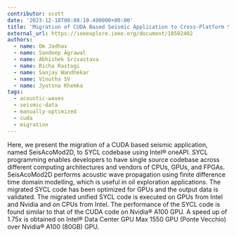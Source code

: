```yaml
---
contributor: scott
date: '2023-12-18T08:08:10.490000+00:00'
title: 'Migration of CUDA Based Seismic Application to Cross-Platform SYCL Implementation'
external_url: https://ieeexplore.ieee.org/document/10502402
authors:
  - name: Om Jadhav
  - name: Sandeep Agrawal
  - name: Abhishek Srivastava
  - name: Richa Rastogi
  - name: Sanjay Wandhekar
  - name: Vinutha SV
  - name: Jyotsna Khemka
tags:
  - acoustic-waves
  - seismic-data
  - manually-optimized
  - cuda
  - migration
---
```


Here, we present the migration of a CUDA based seismic application, named SeisAcoMod2D, to SYCL codebase using Intel®
oneAPI. SYCL programming enables developers to have single source codebase across different computing architectures and
vendors of CPUs, GPUs, and FPGAs. SeisAcoMod2D performs acoustic wave propagation using finite difference time domain
modelling, which is useful in oil exploration applications. The migrated SYCL code has been optimized for GPUs and the
output data is validated. The migrated unified SYCL code is executed on GPUs from Intel and Nvidia and on CPUs from
Intel. The performance of the SYCL code is found similar to that of the CUDA code on Nvidia® A100 GPU. A speed up of
1.75x is obtained on Intel® Data Center GPU Max 1550 GPU (Ponte Vecchio) over Nvidia® A100 (80GB) GPU.
